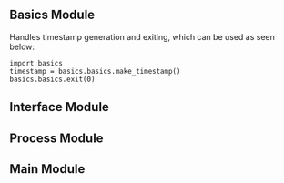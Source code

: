 ## Basics Module
Handles timestamp generation and exiting, which can be used as seen below:

````
import basics
timestamp = basics.basics.make_timestamp()
basics.basics.exit(0)
````

## Interface Module


## Process Module

## Main Module

